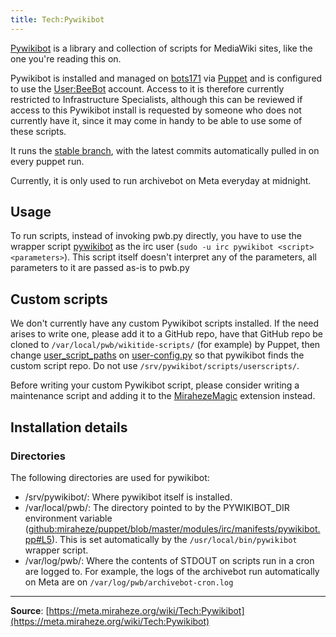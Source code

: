 ```yaml
---
title: Tech:Pywikibot
---
```


[Pywikibot](https://meta.miraheze.org/wiki/mediawikiwiki:Manual:Pywikibot) is a library and collection of scripts for MediaWiki sites, like the one you're reading this on.

Pywikibot is installed and managed on [bots171](https://meta.miraheze.org/wiki/Tech:Bots171) via [Puppet](/tech-docs/techpuppet.md) and is configured to use the [User:BeeBot](https://meta.miraheze.org/wiki/User:BeeBot) account. Access to it is therefore currently restricted to Infrastructure Specialists, although this can be reviewed if access to this Pywikibot install is requested by someone who does not currently have it, since it may come in handy to be able to use some of these scripts.

It runs the [stable branch](https://meta.miraheze.org/wiki/github:wikimedia/pywikibot/tree/stable), with the latest commits automatically pulled in on every puppet run.

Currently, it is only used to run archivebot on Meta everyday at midnight.

## Usage

To run scripts, instead of invoking pwb.py directly, you have to use the wrapper script [pywikibot](https://meta.miraheze.org/wiki/github:miraheze/puppet/blob/master/modules/irc/templates/pywikibot/pywikibot.sh) as the irc user (`sudo -u irc pywikibot <script> <parameters>`). This script itself doesn't interpret any of the parameters, all parameters to it are passed as-is to pwb.py

## Custom scripts

We don't currently have any custom Pywikibot scripts installed. If the need arises to write one, please add it to a GitHub repo, have that GitHub repo be cloned to `/var/local/pwb/wikitide-scripts/` (for example) by Puppet, then change [user_script_paths](https://doc.wikimedia.org/pywikibot/stable/api_ref/pywikibot.config.html#external-script-path-settings) on [user-config.py](https://meta.miraheze.org/wiki/github:miraheze/puppet/blob/master/modules/irc/templates/pywikibot/user-config.py) so that pywikibot finds the custom script repo. Do not use `/srv/pywikibot/scripts/userscripts/`.

Before writing your custom Pywikibot script, please consider writing a maintenance script and adding it to the [MirahezeMagic](https://meta.miraheze.org/wiki/github:miraheze/MirahezeMagic) extension instead.

## Installation details

### Directories

The following directories are used for pywikibot:

* /srv/pywikibot/: Where pywikibot itself is installed.
* /var/local/pwb/: The directory pointed to by the PYWIKIBOT_DIR environment variable ([github:miraheze/puppet/blob/master/modules/irc/manifests/pywikibot.pp#L5](https://meta.miraheze.org/wiki/github:miraheze/puppet/blob/master/modules/irc/manifests/pywikibot.pp#L5)). This is set automatically by the `/usr/local/bin/pywikibot` wrapper script.
* /var/log/pwb/: Where the contents of STDOUT on scripts run in a cron are logged to. For example, the logs of the archivebot run automatically on Meta are on `/var/log/pwb/archivebot-cron.log`

----
**Source**: [https://meta.miraheze.org/wiki/Tech:Pywikibot](https://meta.miraheze.org/wiki/Tech:Pywikibot)